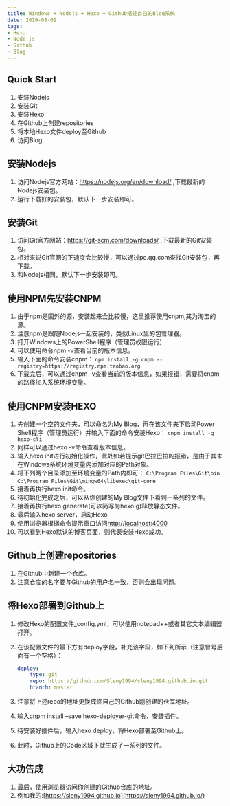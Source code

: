```yaml
---
title: Windows + Nodejs + Hexo + Github搭建自己的Blog系统
date: 2019-08-01
tags: 
- Hexo
- Node.js
- Github
- Blog
---
```


## Quick Start

1. 安装Nodejs
2. 安装Git
3. 安装Hexo
4. 在Github上创建repositories
5. 将本地Hexo文件deploy至Github
6. 访问Blog

## 安装Nodejs

1. 访问Nodejs官方网站：https://nodejs.org/en/download/ ,下载最新的Nodejs安装包。
2. 运行下载好的安装包，默认下一步安装即可。

## 安装Git

1. 访问Git官方网站：https://git-scm.com/downloads/ ,下载最新的Git安装包。
2. 相对来说Git官网的下速度会比较慢，可以通过pc.qq.com查找Git安装包，再下载。
3. 和Nodejs相同，默认下一步安装即可。

## 使用NPM先安装CNPM

1. 由于npm是国外的源，安装起来会比较慢，这里推荐使用cnpm,其为淘宝的源。
2. 注意npm是跟随Nodejs一起安装的，类似Linux里的包管理器。
3. 打开Windows上的PowerShell程序（管理员权限运行）
4. 可以使用命令npm -v查看当前的版本信息。
5. 输入下面的命令安装cnpm：
   `npm install -g cnpm --registry=https://registry.npm.taobao.org`
6. 下载完后，可以通过cnpm -v查看当前的版本信息，如果报错，需要将cnpm的路径加入系统环境变量。

## 使用CNPM安装HEXO

1. 先创建一个空的文件夹，可以命名为My Blog，再在该文件夹下启动Power Shell程序（管理员运行）并输入下面的命令安装Hexo：
   `cnpm install -g hexo-cli`
2. 同样可以通过hexo -v命令查看版本信息。
3. 输入hexo init进行初始化操作，此处如若提示git巴拉巴拉的报错，是由于其未在Windows系统环境变量内添加对应的Path对象。
4. 将下列两个目录添加至环境变量的Path内即可：
   `C:\Program Files\Git\bin`
   `C:\Program Files\Git\mingw64\libexec\git-core`
5. 接着再执行hexo init命令。
6. 待初始化完成之后，可以从你创建的My Blog文件下看到一系列的文件。
7. 接着再执行hexo generate(可以简写为hexo g)释放静态文件。
8. 最后输入hexo server，启动Hexo
9. 使用浏览器根据命令提示窗口访问[http://localhost:4000](http://localhost:4000/)
10. 可以看到Hexo默认的博客页面，则代表安装Hexo成功。

## Github上创建repositories

1. 在Github中新建一个仓库。
2. 注意仓库的名字要与Github的用户名一致，否则会出现问题。

## 将Hexo部署到Github上

1. 修改Hexo的配置文件_config.yml，可以使用notepad++或者其它文本编辑器打开。

2. 在该配置文件的最下方有deploy字段，补充该字段，如下列所示（注意冒号后面有一个空格）：

   ```yaml
   deploy:
       type: git
       repo: https://github.com/Sleny1994/sleny1994.github.io.git
       branch: master
   ```

3. 注意将上述repo的地址更换成你自己的Github刚创建的仓库地址。

4. 输入cnpm install –save hexo-deployer-git命令，安装插件。

5. 待安装好插件后，输入hexo deploy，将Hexo部署至Github上。

6. 此时，Github上的Code区域下就生成了一系列的文件。

## 大功告成

1. 最后，使用浏览器访问你创建的Github仓库的地址。
2. 例如我的:[https://sleny1994.github.io](https://sleny1994.github.io/)